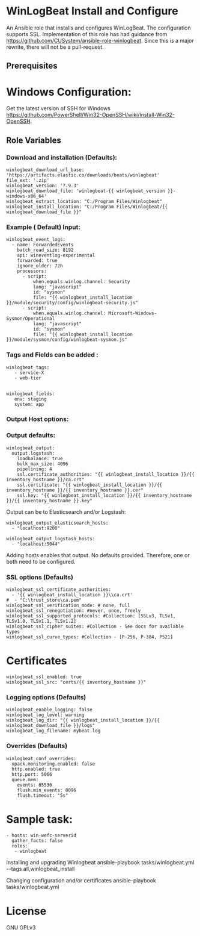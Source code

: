 
# WinLogBeat Install and Configure

An Ansible role that installs and configures WinLogBeat. The configuration supports SSL. Implementation of this role has had guidance from https://github.com/CUSystem/ansible-role-winlogbeat. Since this is a major rewrite, there will not be a pull-request.

## Prerequisites

# Windows Configuration:

Get the latest version of SSH for Windows https://github.com/PowerShell/Win32-OpenSSH/wiki/Install-Win32-OpenSSH.

## Role Variables

### Download and installation (Defaults): 

    winlogbeat_download_url_base: 'https://artifacts.elastic.co/downloads/beats/winlogbeat'
    file_ext: '.zip'
    winlogbeat_version: '7.9.3'
    winlogbeat_download_file: 'winlogbeat-{{ winlogbeat_version }}-windows-x86_64'
    winlogbeat_extract_location: "C:/Program Files/Winlogbeat"
    winlogbeat_install_location: "C:/Program Files/Winlogbeat/{{ winlogbeat_download_file }}"

### Example ( Default) Input:

    winlogbeat_event_logs:
      - name: ForwardedEvents
        batch_read_size: 8192
        api: wineventlog-experimental
        forwarded: true
        ignore_older: 72h
        processors:
          - script:
              when.equals.winlog.channel: Security
              lang: "javascript"
              id: "sysmon"
              file: "{{ winlogbeat_install_location }}/module/security/config/winlogbeat-security.js"
          - script:
              when.equals.winlog.channel: Microsoft-Windows-Sysmon/Operational
              lang: "javascript"
              id: "sysmon"
              file: "{{ winlogbeat_install_location }}/module/sysmon/config/winlogbeat-sysmon.js"

### Tags and Fields can be added :


    winlogbeat_tags:
       - service-X
       - web-tier


    winlogbeat_fields:
       env: staging
       system: app

### Output Host options:

### Output defaults:

    winlogbeat_output:
      output.logstash:
        loadbalance: true
        bulk_max_size: 4096
        pipelining: 4
        ssl.certificate_authorities: "{{ winlogbeat_install_location }}/{{ inventory_hostname }}/ca.crt"
        ssl.certificate: "{{ winlogbeat_install_location }}/{{ inventory_hostname }}/{{ inventory_hostname }}.cer"
        ssl.key: "{{ winlogbeat_install_location }}/{{ inventory_hostname }}/{{ inventory_hostname }}.key"


Output can be to Elasticsearch and/or Logstash:

    winlogbeat_output_elasticsearch_hosts:
      - "localhost:9200"

    winlogbeat_output_logstash_hosts:
      - "localhost:5044"

Adding hosts enables that output.  No defaults provided.  Therefore, one or both need to be configured.


### SSL options (Defaults)

    winlogbeat_ssl_certificate_authorities:
      - '{{ winlogbeat_install_location }}\\ca.crt'
    #  - "C:\trust_store\ca.pem"
    winlogbeat_ssl_verification_mode: # none, full
    winlogbeat_ssl_renegotiation: #never, once, freely
    winlogbeat_ssl_supported_protocols: #Collection: [SSLv3, TLSv1, TLSv1.0, TLSv1.1, TLSv1.2]
    winlogbeat_ssl_cipher_suites: #Collection - See docs for available types
    winlogbeat_ssl_curve_types: #Collection - [P-256, P-384, P521]

# Certificates
    winlogbeat_ssl_enabled: true
    winlogbeat_ssl_src: "certs/{{ inventory_hostname }}"


### Logging options (Defaults)

    winlogbeat_enable_logging: false
    winlogbeat_log_level: warning
    winlogbeat_log_dir: "{{ winlogbeat_install_location }}/{{ winlogbeat_download_file }}/logs"
    winlogbeat_log_filename: mybeat.log


### Overrides (Defaults)

    winlogbeat_conf_overrides:
      xpack.monitoring.enabled: false
      http.enabled: true
      http.port: 5066
      queue.mem:
        events: 65536
        flush.min_events: 8096
        flush.timeout: "5s"

# Sample task:

    - hosts: win-wefc-serverid
      gather_facts: false
      roles:
       - winlogbeat

Installing and upgrading Winlogbeat
    ansible-playbook tasks/winlogbeat.yml --tags all,winlogbeat_install

Changing configuration and/or certificates
    ansible-playbook tasks/winlogbeat.yml
    
# License

GNU GPLv3

